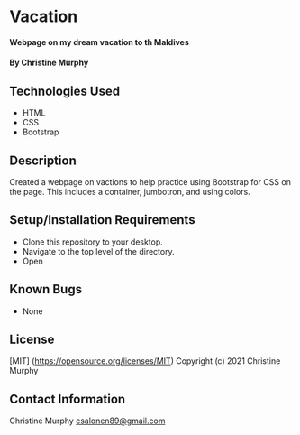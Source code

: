 # Vacation

#### Webpage on my dream vacation to th Maldives

#### By Christine Murphy

## Technologies Used

* HTML
* CSS
* Bootstrap


## Description

Created a webpage on vactions to help practice using Bootstrap for CSS on the page. This includes a container, jumbotron, and using colors. 

## Setup/Installation Requirements

* Clone this repository to your desktop.
* Navigate to the top level of the directory.
* Open


## Known Bugs

* None

## License

[MIT] (https://opensource.org/licenses/MIT)
Copyright (c) 2021 Christine Murphy

## Contact Information

Christine Murphy csalonen89@gmail.com